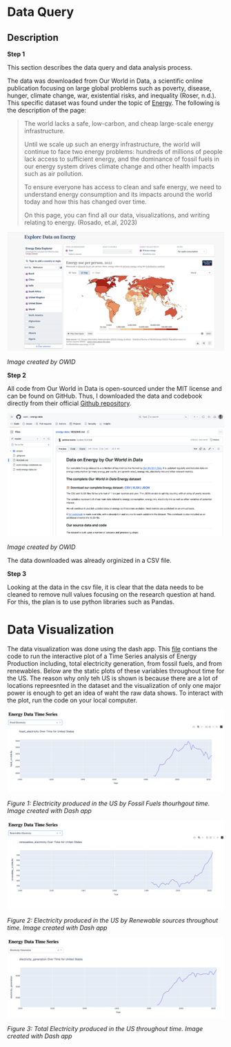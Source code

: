 # Data Query

## Description

**Step 1**

This section describes the data query and data analysis process.

The data was downloaded from Our World in Data, a scientific online publication focusing on large global problems such as poverty, disease, hunger, climate change, war, existential risks, and inequality (Roser, n.d.). This specific dataset was found under the topic of [Energy](https://ourworldindata.org/energy). The following is the description of the page:

> The world lacks a safe, low-carbon, and cheap large-scale energy infrastructure.
>
> Until we scale up such an energy infrastructure, the world will continue to face two energy problems: hundreds of millions of people lack access to sufficient energy, and the dominance of fossil fuels in our energy system drives climate change and other health impacts such as air pollution.
>
> To ensure everyone has access to clean and safe energy, we need to understand energy consumption and its impacts around the world today and how this has changed over time.
>
> On this page, you can find all our data, visualizations, and writing relating to energy. 
(Rosado, et.al, 2023)

<p align="center">
  <kbd>
    <img src="data_site.png" alt="OWID"/>
  </kbd>
</p>

*Image created by OWID*

**Step 2**

All code from Our World in Data is open-sourced under the MIT license and can be found on GitHub. Thus, I downloaded the data and codebook directly from their official [Github repository](https://github.com/owid/energy-data/blob/master/README.md). 

<p align="center">
  <kbd>
    <img src="data_github.png" alt="github"/>
  </kbd>
</p>

*Image created by OWID*

The data downloaded was already orginized in a CSV file.

**Step 3**

Looking at the data in the csv file, it is clear that the data needs to be cleaned to remove null values focusing on the research question at hand. For this, the plan is to use python libraries such as Pandas. 

# Data Visualization
The data visualization was done using the dash app. This [file](app.py) contians the code to run the interactive plot of a Time Series analysis of Energy Production including, total electricity generation, from fossil fuels, and from renewables. Below are the static plots of these variables throughout time for the US. The reason why only teh US is shown is because there are a lot of locations repreesnted in the dataset and the visualization of only one major power is enough to get an idea of waht the raw data shows. To interact with the plot, run the code on your local computer. 

<p align="left">
  <kbd>
    <img src="Energy_fossil.png" alt="dash"/>
  </kbd>
</p>

*Figure 1: Electricity produced in the US by Fossil Fuels thourhgout time. Image created with Dash app*

<p align="center">
  <kbd>
    <img src="Energy_renewables.png" alt="dash"/>
  </kbd>
</p>

*Figure 2: Electricity produced in the US by Renewable sources throughout time. Image created with Dash app*

<p align="right">
  <kbd>
    <img src="Energy_total_electricity.png" alt="dash"/>
  </kbd>
</p>

*Figure 3: Total Electricity produced in the US throughout time. Image created with Dash app*
